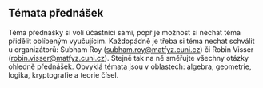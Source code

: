 
## Témata přednášek

Téma přednášky si volí účastníci sami, popř je možnost si nechat téma přidělit oblíbeným vyučujícím. Každopádně je třeba si téma nechat schválit u organizátorů: Subham Roy ([subham.roy@matfyz.cuni.cz](mailto:subham.roy@matfyz.cuni.cz)) či Robin Visser ([robin.visser@matfyz.cuni.cz](mailto:robin.visser@matfyz.cuni.cz)). Stejně tak na ně směřujte všechny otázky ohledně přednášek. Obvyklá témata jsou v oblastech: algebra, geometrie, logika, kryptografie a teorie čísel.
